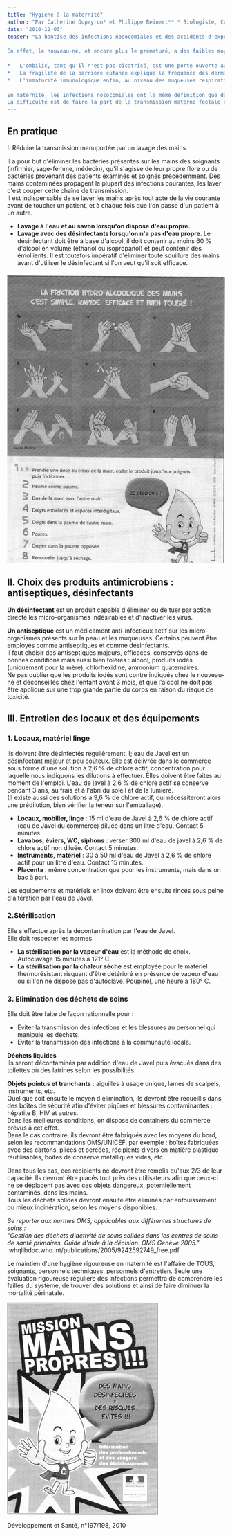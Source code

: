 ```yaml
---
title: "Hygiène à la maternité"
author: "Par Catherine Dupeyron* et Philippe Reinert** * Biologiste, Créteil, **Pédiatre, Créteil, France."
date: "2010-12-03"
teaser: "La hantise des infections nosocomiales et des accidents d'exposition au sang explique la nécessité absolue d'une hygiène des plus rigoureuses dans les divers secteurs de la maternité, tous à haut risque.

En effet, le nouveau-né, et encore plus le prématuré, a des faibles moyens de défense contre les infections :

*   L'ombilic, tant qu'il n'est pas cicatrisé, est une porte ouverte aux infections bactériennes : tétanos, staphylocoque, streptocoque, etc.
*   La fragilité de la barrière cutanée explique la fréquence des dermites bactériennes (staphylococcies).
*   L'immaturité immunologique enfin, au niveau des muqueuses respiratoires et digestives, est la cause de l'importante mortalité périnatale par infections pulmonaires ou digestives : d'où la règle d'or de débuter l'allaitement au sein le plus tôt possible.

En maternité, les infections nosocomiales ont la même définition que dans les autres secteurs : elles recouvrent un vaste champ, allant pour la mère de l'infection urinaire à l'endométrite, voire au choc septique ; pour le nouveau-né, il peut s'agir d'une conjonctivite, d'une infection cutanée, d'une omphalite, voire d'une infection générale ou d'une entérocolite.  
La difficulté est de faire la part de la transmission materno-foetale et de l'acquisition post-natale du germe."
---
```


## En pratique  
I. Réduire la transmission manuportée par un lavage des mains

Il a pour but d'éliminer les bactéries présentes sur les mains des soignants (infirmier, sage-femme, médecin), qu'il s'agisse de leur propre flore ou de bactéries provenant des patients examinés et soignés précédemment. Des mains contaminées propagent la plupart des infections courantes, les laver c'est couper cette chaîne de transmission.  
Il est indispensable de se laver les mains après tout acte de la vie courante avant de toucher un patient, et à chaque fois que l'on passe d'un patient à un autre.

*   **Lavage à l'eau et au savon lorsqu'on dispose d'eau propre.**
*   **Lavage avec des désinfectants lorsqu'on n'a pas d'eau propre**. Le désinfectant doit être à base d'alcool, il doit contenir au moins 60 % d'alcool en volume (éthanol ou isopropanol) et peut contenir des émollients. Il est toutefois impératif d'éliminer toute souillure des mains avant d'utiliser le désinfectant si l'on veut qu'il soit efficace.


![](13189-2.jpg)


## II. Choix des produits antimicrobiens : antiseptiques, désinfectants

**Un désinfectant** est un produit capable d'éliminer ou de tuer par action directe les micro-organismes indésirables et d'inactiver les virus.

**Un antiseptique** est un médicament anti-infectieux actif sur les micro-organismes présents sur la peau et les muqueuses. Certains peuvent être employés comme antiseptiques et comme désinfectants.  
Il faut choisir des antiseptiques majeurs, efficaces, conservés dans de bonnes conditions mais aussi bien tolérés : alcool, produits iodés (uniquement pour la mère), chlorhexidine, ammonium quaternaires.  
Ne pas oublier que les produits iodés sont contre indiqués chez le nouveau-né et déconseillés chez l'enfant avant 3 mois, et que l'alcool ne doit pas être appliqué sur une trop grande partie du corps en raison du risque de toxicité.

## III. Entretien des locaux et des équipements

### 1. Locaux, matériel linge

Ils doivent être désinfectés régulièrement. I; eau de Javel est un désinfectant majeur et peu coûteux. Elle est délivrée dans le commerce sous forme d'une solution à 2,6 % de chlore actif, concentration pour laquelle nous indiquons les dilutions à effectuer. Elles doivent être faites au moment de l'emploi. L'eau de javel à 2,6 % de chlore actif se conserve pendant 3 ans, au frais et à l'abri du soleil et de la lumière.  
(Il existe aussi des solutions à 9,6 % de chlore actif, qui nécessiteront alors une prédilution, bien vérifier la teneur sur l'emballage).

*   **Locaux, mobilier, linge** : 15 ml d'eau de Javel à 2,6 % de chlore actif (eau de Javel du commerce) diluée dans un litre d'eau. Contact 5 minutes.  
*   **Lavabos, éviers, WC, siphons** : verser 300 ml d'eau de javel à 2,6 % de chlore actif non diluée. Contact 5 minutes.  
*   **Instruments, matériel** : 30 à 50 ml d'eau de Javel à 2,6 % de chlore actif pour un litre d'eau. Contact 15 minutes.  
*   **Placenta** : même concentration que pour les instruments, mais dans un bac à part.

Les équipements et matériels en inox doivent être ensuite rincés sous peine d'altération par l'eau de Javel.

### 2.Stérilisation

Elle s'effectue après la décontamination par l'eau de Javel.  
Elle doit respecter les normes.

*   **La stérilisation par la vapeur d'eau** est la méthode de choix. Autoclavage 15 minutes à 121° C.  
*   **La stérilisation par la chaleur sèche** est employée pour le matériel thermorésistant risquant d'être détérioré en présence de vapeur d'eau ou si l'on ne dispose pas d'autoclave. Poupinel, une heure à 180° C.

### 3. Elimination des déchets de soins

Elle doit être faite de façon rationnelle pour :

*   Eviter la transmission des infections et les blessures au personnel qui manipule les déchets.  
*   Eviter la transmission des infections à la communauté locale.

**Déchets liquides**  
Ils seront décontaminés par addition d'eau de Javel puis évacués dans des toilettes où des latrines selon les possibilités.

**Objets pointus et tranchants** : aiguilles à usage unique, lames de scalpels, instruments, etc.  
Quel que soit ensuite le moyen d'élimination, ils devront être recueillis dans des boîtes de sécurité afin d'éviter piqûres et blessures contaminantes : hépatite B, HIV et autres.  
Dans les meilleures conditions, on dispose de containers du commerce prévus à cet effet.  
Dans le cas contraire, ils devront être fabriqués avec les moyens du bord, selon les recommandations OMS/UNICEF, par exemple : boîtes fabriquées avec des cartons, pliées et percées, récipients divers en matière plastique réutilisables, boîtes de conserve métalliques vides, etc.

Dans tous les cas, ces récipients ne devront être remplis qu'aux 2/3 de leur capacité. Ils devront être placés tout près des utilisateurs afin que ceux-ci ne se déplacent pas avec ces objets dangereux, potentiellement contaminés, dans les mains.  
Tous les déchets solides devront ensuite être éliminés par enfouissement ou mieux incinération, selon les moyens disponibles.

_Se reporter aux normes OMS, applicables aux différentes structures de soins :  
"Gestion des déchets d'activité de soins solides dans les centres de soins de santé primaires. Guide d'aide â la décision. OMS Genève 2005."_  
.whqlibdoc.who.int/publications/2005/9242592749_free.pdf

Le maintien d'une hygiène rigoureuse en maternité est l'affaire de TOUS, soignants, personnels techniques, personnels d'entretien. Seule une évaluation rigoureuse régulière des infections permettra de comprendre les failles du système, de trouver des solutions et ainsi de faire diminuer la mortalité périnatale.


![](13189-1.jpg)


Développement et Santé, n°197/198, 2010